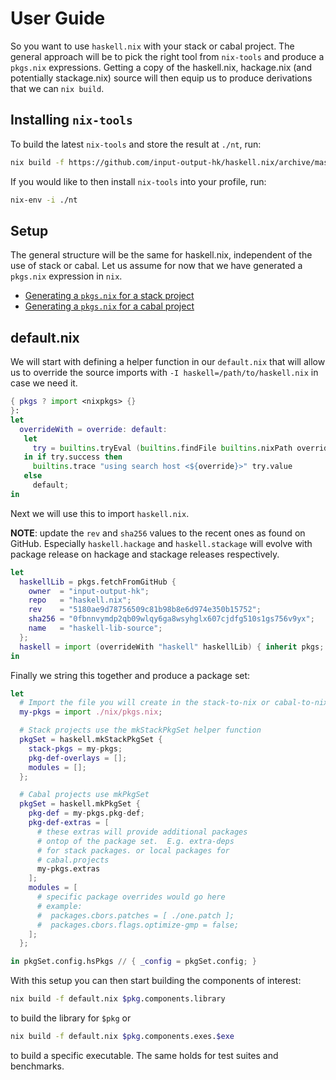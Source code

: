 # User Guide

So you want to use `haskell.nix` with your stack or cabal project. The
general	approach will be to pick the right tool from `nix-tools` and
produce a `pkgs.nix` expressions.  Getting a copy of the haskell.nix,
hackage.nix (and potentially stackage.nix) source will then equip us
to produce derivations that we can `nix build`.

## Installing `nix-tools`

To build the latest `nix-tools` and store the result at `./nt`, run:

```bash
nix build -f https://github.com/input-output-hk/haskell.nix/archive/master.tar.gz nix-tools --out-link nt
```

If you would like to then install `nix-tools` into your profile, run:

```bash
nix-env -i ./nt
```

## Setup

The general structure will be the same for haskell.nix, independent of
the use of stack or cabal.  Let us assume for now that we have
generated a `pkgs.nix` expression in `nix`.

- [Generating a `pkgs.nix` for a stack project](/user-guide-stack)
- [Generating a `pkgs.nix` for a cabal project](/user-guide-cabal)

## default.nix

We will start with defining a helper function in our `default.nix`
that will allow us to override the source imports with `-I
haskell=/path/to/haskell.nix` in case we need it.

```nix
{ pkgs ? import <nixpkgs> {}
}:
let
  overrideWith = override: default:
   let
     try = builtins.tryEval (builtins.findFile builtins.nixPath override);
   in if try.success then
     builtins.trace "using search host <${override}>" try.value
   else
     default;
in
```

Next we will use this to import `haskell.nix`.

**NOTE**: update the `rev` and `sha256` values to the recent ones as
  found on GitHub.  Especially `haskell.hackage` and `haskell.stackage`
  will evolve with package release on hackage and stackage releases
  respectively.

```nix
let
  haskellLib = pkgs.fetchFromGitHub {
    owner  = "input-output-hk";
    repo   = "haskell.nix";
    rev    = "5180ae9d78756509c81b98b8e6d974e350b15752";
    sha256 = "0fbnnvymdp2qb09wlqy6ga8wsyhglx607cjdfg510s1gs756v9yx";
    name   = "haskell-lib-source";
  };
  haskell = import (overrideWith "haskell" haskellLib) { inherit pkgs; };
in
```

Finally we string this together and produce a package set:

```nix
let
  # Import the file you will create in the stack-to-nix or cabal-to-nix step.
  my-pkgs = import ./nix/pkgs.nix;

  # Stack projects use the mkStackPkgSet helper function
  pkgSet = haskell.mkStackPkgSet {
    stack-pkgs = my-pkgs;
    pkg-def-overlays = [];
    modules = [];
  };

  # Cabal projects use mkPkgSet
  pkgSet = haskell.mkPkgSet {
    pkg-def = my-pkgs.pkg-def;
    pkg-def-extras = [
      # these extras will provide additional packages
      # ontop of the package set.  E.g. extra-deps
      # for stack packages. or local packages for
      # cabal.projects
      my-pkgs.extras
    ];
    modules = [
      # specific package overrides would go here
      # example:
      #  packages.cbors.patches = [ ./one.patch ];
      #  packages.cbors.flags.optimize-gmp = false;
    ];
  };

in pkgSet.config.hsPkgs // { _config = pkgSet.config; }
```

With this setup you can then start building the components of
interest:

```bash
nix build -f default.nix $pkg.components.library
```

to build the library for `$pkg` or

```bash
nix build -f default.nix $pkg.components.exes.$exe
```

to build a specific executable. The same holds for test suites and benchmarks.
